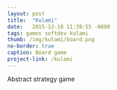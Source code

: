 ```yaml
---
layout: post
title:  "Kulami"
date:   2015-12-18 11:39:55 -0600
tags: games softdev kulami
thumb: /img/kulami/board.png
no-border: true
caption: Board game
project-link: /kulami
---
```

Abstract strategy game


